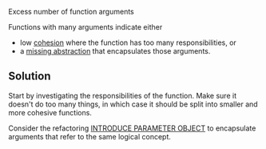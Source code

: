 Excess number of function arguments

Functions with many arguments indicate either

- low [cohesion](./low-cohesion.md) where the function has too many responsibilities, or
- a [missing abstraction](./missing-arguments-abstractions.md) that encapsulates those arguments.

## Solution

Start by investigating the responsibilities of the function. Make sure it doesn't do too many things, in which case it should be split into smaller and more cohesive functions.

Consider the refactoring [INTRODUCE PARAMETER OBJECT](https://refactoring.com/catalog/introduceParameterObject.html) to encapsulate arguments that refer to the same logical concept.